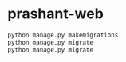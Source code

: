 # prashant-web

```python
python manage.py makemigrations
python manage.py migrate
python manage.py migrate
```
